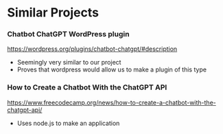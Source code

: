# Similar Projects

### Chatbot ChatGPT WordPress plugin
https://wordpress.org/plugins/chatbot-chatgpt/#description

- Seemingly very similar to our project
- Proves that wordpress would allow us to make a plugin of this type

### How to Create a Chatbot With the ChatGPT API
https://www.freecodecamp.org/news/how-to-create-a-chatbot-with-the-chatgpt-api/

- Uses node.js to make an application



